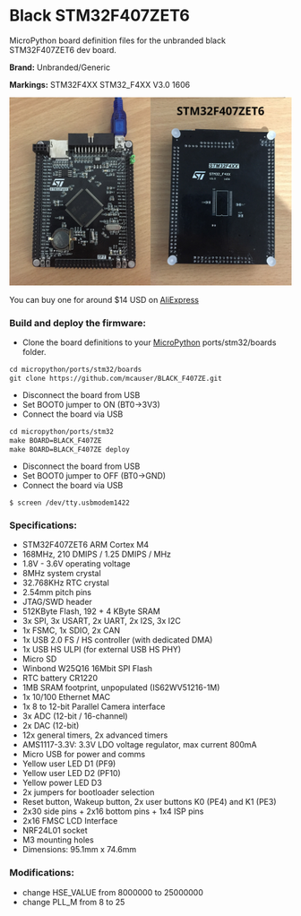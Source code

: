 # Black STM32F407ZET6

MicroPython board definition files for the unbranded black STM32F407ZET6 dev board.

**Brand:** Unbranded/Generic

**Markings:** STM32F4XX STM32_F4XX V3.0 1606

![board](docs/STM32F407ZET6.jpg)

You can buy one for around $14 USD on [AliExpress](https://www.aliexpress.com/item/Free-shipping-STM32F407ZET6-development-board-M4-STM32F4-core-board-arm-development-board-cortex-M4/32689262341.html)

### Build and deploy the firmware:

* Clone the board definitions to your [MicroPython](https://github.com/micropython/micropython) ports/stm32/boards folder.

```
cd micropython/ports/stm32/boards
git clone https://github.com/mcauser/BLACK_F407ZE.git
```

* Disconnect the board from USB
* Set BOOT0 jumper to ON (BT0->3V3)
* Connect the board via USB

```
cd micropython/ports/stm32
make BOARD=BLACK_F407ZE
make BOARD=BLACK_F407ZE deploy
```

* Disconnect the board from USB
* Set BOOT0 jumper to OFF (BT0->GND)
* Connect the board via USB

```
$ screen /dev/tty.usbmodem1422
```

### Specifications:

* STM32F407ZET6 ARM Cortex M4
* 168MHz, 210 DMIPS / 1.25 DMIPS / MHz
* 1.8V - 3.6V operating voltage
* 8MHz system crystal
* 32.768KHz RTC crystal
* 2.54mm pitch pins
* JTAG/SWD header
* 512KByte Flash, 192 + 4 KByte SRAM
* 3x SPI, 3x USART, 2x UART, 2x I2S, 3x I2C
* 1x FSMC, 1x SDIO, 2x CAN
* 1x USB 2.0 FS / HS controller (with dedicated DMA)
* 1x USB HS ULPI (for external USB HS PHY)
* Micro SD
* Winbond W25Q16 16Mbit SPI Flash
* RTC battery CR1220
* 1MB SRAM footprint, unpopulated (IS62WV51216-1M)
* 1x 10/100 Ethernet MAC
* 1x 8 to 12-bit Parallel Camera interface
* 3x ADC (12-bit / 16-channel)
* 2x DAC (12-bit)
* 12x general timers, 2x advanced timers
* AMS1117-3.3V: 3.3V LDO voltage regulator, max current 800mA
* Micro USB for power and comms
* Yellow user LED D1 (PF9)
* Yellow user LED D2 (PF10)
* Yellow power LED D3
* 2x jumpers for bootloader selection
* Reset button, Wakeup button, 2x user buttons K0 (PE4) and K1 (PE3)
* 2x30 side pins + 2x16 bottom pins + 1x4 ISP pins
* 2x16 FMSC LCD Interface
* NRF24L01 socket
* M3 mounting holes
* Dimensions: 95.1mm x 74.6mm

### Modifications:

* change HSE_VALUE from 8000000 to 25000000
* change PLL_M from 8 to 25
